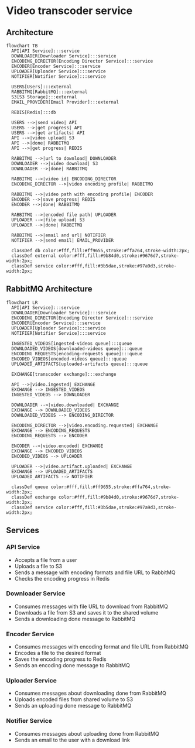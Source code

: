 # Video transcoder service

## Architecture

```mermaid
flowchart TB
  API[API Service]:::service
  DOWNLOADER[Downloader Service]:::service
  ENCODING_DIRECTOR[Encoding Director Service]:::service
  ENCODER[Encoder Service]:::service
  UPLOADER[Uploader Service]:::service
  NOTIFIER[Notifier Service]:::service

  USERS[Users]:::external
  RABBITMQ[RabbitMQ]:::external
  S3[S3 Storage]:::external
  EMAIL_PROVIDER[Email Provider]:::external

  REDIS[Redis]:::db

  USERS -->|send video| API
  USERS -->|get progress| API
  USERS -->|get artifacts| API
  API -->|video upload| S3
  API -->|done| RABBITMQ
  API -->|get progress| REDIS

  RABBITMQ -->|url to download| DOWNLOADER
  DOWNLOADER -->|video download| S3
  DOWNLOADER -->|done| RABBITMQ

  RABBITMQ -->|video id| ENCODING_DIRECTOR
  ENCODING_DIRECTOR -->|video encoding profile| RABBITMQ

  RABBITMQ -->|video path with encoding profile| ENCODER
  ENCODER -->|save progress| REDIS
  ENCODER -->|done| RABBITMQ

  RABBITMQ -->|encoded file path| UPLOADER
  UPLOADER -->|file upload| S3
  UPLOADER -->|done| RABBITMQ

  RABBITMQ -->|email and url| NOTIFIER
  NOTIFIER -->|send email| EMAIL_PROVIDER

  classDef db color:#fff,fill:#ff9655,stroke:#ffa764,stroke-width:2px;
  classDef external color:#fff,fill:#9b84d0,stroke:#9676d7,stroke-width:2px;
  classDef service color:#fff,fill:#3b5dae,stroke:#97a9d3,stroke-width:2px;
```

## RabbitMQ Architecture

```mermaid
flowchart LR
  API[API Service]:::service
  DOWNLOADER[Downloader Service]:::service
  ENCODING_DIRECTOR[Encoding Director Service]:::service
  ENCODER[Encoder Service]:::service
  UPLOADER[Uploader Service]:::service
  NOTIFIER[Notifier Service]:::service

  INGESTED_VIDEOS[ingested-videos queue]:::queue
  DOWNLOADED_VIDEOS[downloaded-videos queue]:::queue
  ENCODING_REQUESTS[encoding-requests queue]:::queue
  ENCODED_VIDEOS[encoded-videos queue]:::queue
  UPLOADED_ARTIFACTS[uploaded-artifacts queue]:::queue

  EXCHANGE[transcoder exchange]:::exchange

  API -->|video.ingested| EXCHANGE
  EXCHANGE --> INGESTED_VIDEOS
  INGESTED_VIDEOS --> DOWNLOADER

  DOWNLOADER -->|video.downloaded| EXCHANGE
  EXCHANGE --> DOWNLOADED_VIDEOS
  DOWNLOADED_VIDEOS --> ENCODING_DIRECTOR

  ENCODING_DIRECTOR -->|video.encoding.requested| EXCHANGE
  EXCHANGE --> ENCODING_REQUESTS
  ENCODING_REQUESTS --> ENCODER
  
  ENCODER -->|video.encoded| EXCHANGE
  EXCHANGE --> ENCODED_VIDEOS
  ENCODED_VIDEOS --> UPLOADER

  UPLOADER -->|video.artifact.uploaded| EXCHANGE
  EXCHANGE --> UPLOADED_ARTIFACTS
  UPLOADED_ARTIFACTS --> NOTIFIER

  classDef queue color:#fff,fill:#ff9655,stroke:#ffa764,stroke-width:2px;
  classDef exchange color:#fff,fill:#9b84d0,stroke:#9676d7,stroke-width:2px;
  classDef service color:#fff,fill:#3b5dae,stroke:#97a9d3,stroke-width:2px;
```

## Services

### API Service

- Accepts a file from a user
- Uploads a file to S3
- Sends a message with encoding formats and file URL to RabbitMQ
- Checks the encoding progress in Redis

### Downloader Service

- Consumes messages with file URL to download from RabbitMQ
- Downloads a file from S3 and saves it to the shared volume
- Sends a downloading done message to RabbitMQ

### Encoder Service

- Consumes messages with encoding format and file URL from RabbitMQ
- Encodes a file to the desired format
- Saves the encoding progress to Redis
- Sends an encoding done message to RabbitMQ

### Uploader Service

- Consumes messages about downloading done from RabbitMQ
- Uploads encoded files from shared volume to S3
- Sends an uploading done message to RabbitMQ

### Notifier Service

- Consumes messages about uploading done from RabbitMQ
- Sends an email to the user with a download link
